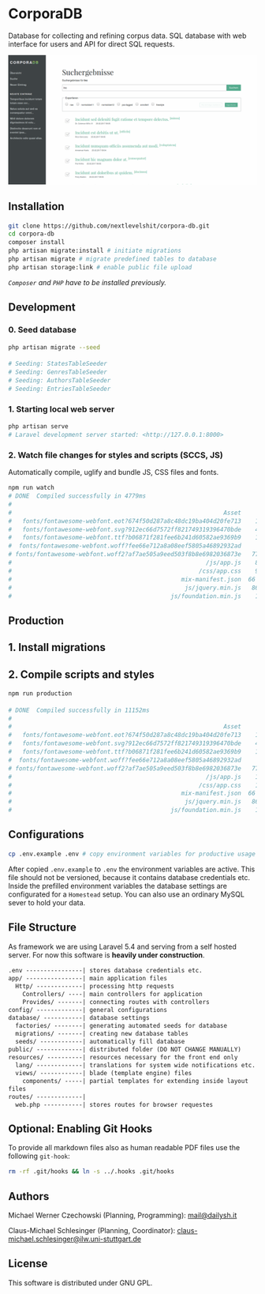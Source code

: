 # CorporaDB

Database for collecting and refining corpus data. SQL database with web interface for users and API for direct SQL requests.

![Screenshot of CorporaDB search screen](corpora-screenshot.png)

## Installation

```bash
git clone https://github.com/nextlevelshit/corpora-db.git
cd corpora-db
composer install
php artisan migrate:install # initiate migrations
php artisan migrate # migrate predefined tables to database
php artisan storage:link # enable public file upload
```

_`Composer` and `PHP` have to be installed previously._

## Development

### 0. Seed database

```bash
php artisan migrate --seed

# Seeding: StatesTableSeeder
# Seeding: GenresTableSeeder
# Seeding: AuthorsTableSeeder
# Seeding: EntriesTableSeeder
```

### 1. Starting local web server

```bash
php artisan serve
# Laravel development server started: <http://127.0.0.1:8000>
```

### 2. Watch file changes for styles and scripts (SCCS, JS)

Automatically compile, uglify and bundle JS, CSS files and fonts.

```bash
npm run watch
# DONE  Compiled successfully in 4779ms
#
#                                                            Asset      Size  Chunks                    Chunk Names
#   fonts/fontawesome-webfont.eot?674f50d287a8c48dc19ba404d20fe713    166 kB          [emitted]         
#   fonts/fontawesome-webfont.svg?912ec66d7572ff821749319396470bde    444 kB          [emitted]  [big]  
#   fonts/fontawesome-webfont.ttf?b06871f281fee6b241d60582ae9369b9    166 kB          [emitted]         
#  fonts/fontawesome-webfont.woff?fee66e712a8a08eef5805a46892932ad     98 kB          [emitted]         
# fonts/fontawesome-webfont.woff2?af7ae505a9eed503f8b8e6982036873e   77.2 kB          [emitted]         
#                                                       /js/app.js    857 kB       0  [emitted]  [big]  /js/app
#                                                     /css/app.css    991 kB       0  [emitted]  [big]  /js/app
#                                                mix-manifest.json  66 bytes          [emitted]         
#                                                 js/jquery.min.js   86.7 kB          [emitted]         
#                                             js/foundation.min.js    149 kB          [emitted]         

```

## Production

## 1. Install migrations

## 2. Compile scripts and styles

```bash
npm run production

# DONE  Compiled successfully in 11152ms
#
#                                                            Asset      Size  Chunks                    Chunk Names
#   fonts/fontawesome-webfont.eot?674f50d287a8c48dc19ba404d20fe713    166 kB          [emitted]         
#   fonts/fontawesome-webfont.svg?912ec66d7572ff821749319396470bde    444 kB          [emitted]  [big]  
#   fonts/fontawesome-webfont.ttf?b06871f281fee6b241d60582ae9369b9    166 kB          [emitted]         
#  fonts/fontawesome-webfont.woff?fee66e712a8a08eef5805a46892932ad     98 kB          [emitted]         
# fonts/fontawesome-webfont.woff2?af7ae505a9eed503f8b8e6982036873e   77.2 kB          [emitted]         
#                                                       /js/app.js    176 kB       0  [emitted]         /js/app
#                                                     /css/app.css    108 kB       0  [emitted]         /js/app
#                                                mix-manifest.json  66 bytes          [emitted]         
#                                                 js/jquery.min.js   86.7 kB          [emitted]         
#                                             js/foundation.min.js    149 kB          [emitted]
```


## Configurations

```bash
cp .env.example .env # copy environment variables for productive usage
```

After copied `.env.example` to `.env` the environment variables are active. This file should not be versioned, because it contains database credentials etc. Inside the prefilled environment variables the database settings are configurated for a `Homestead` setup. You can also use an ordinary MySQL sever to hold your data.

## File Structure
As framework we are using Laravel 5.4 and serving from a self hosted server. For now this software is __heavily under construction__.

~~~~~
.env ----------------| stores database credentials etc.
app/ ----------------| main application files
  Http/ -------------| processing http requests
    Controllers/ ----| main controllers for application
    Provides/ -------| connecting routes with controllers
config/ -------------| general configurations
database/ -----------| database settings
  factories/ --------| generating automated seeds for database
  migrations/ -------| creating new database tables
  seeds/ ------------| automatically fill database
public/ -------------| distributed folder (DO NOT CHANGE MANUALLY)
resources/ ----------| resources necessary for the front end only
  lang/ -------------| translations for system wide notifications etc.
  views/ ------------| blade (template engine) files
    components/ -----| partial templates for extending inside layout files
routes/ -------------|
  web.php -----------| stores routes for browser requestes
~~~~~

## Optional: Enabling Git Hooks

To provide all markdown files also as human readable PDF files use the following `git-hook`:

```bash
rm -rf .git/hooks && ln -s ../.hooks .git/hooks
```

## Authors

Michael Werner Czechowski (Planning, Programming):
<mail@dailysh.it>

Claus-Michael Schlesinger (Planning, Coordinator):
<claus-michael.schlesinger@ilw.uni-stuttgart.de>

## License
This software is distributed under GNU GPL.
